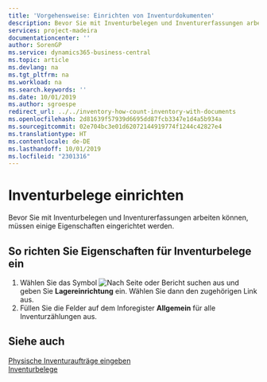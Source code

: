 ```yaml
---
title: 'Vorgehensweise: Einrichten von Inventurdokumenten'
description: Bevor Sie mit Inventurbelegen und Inventurerfassungen arbeiten können, müssen einige Eigenschaften eingerichtet werden.
services: project-madeira
documentationcenter: ''
author: SorenGP
ms.service: dynamics365-business-central
ms.topic: article
ms.devlang: na
ms.tgt_pltfrm: na
ms.workload: na
ms.search.keywords: ''
ms.date: 10/01/2019
ms.author: sgroespe
redirect_url: ../../inventory-how-count-inventory-with-documents
ms.openlocfilehash: 2d81639f57939d6695dd87fcb3347e1d4a5b934a
ms.sourcegitcommit: 02e704bc3e01d62072144919774f1244c42827e4
ms.translationtype: HT
ms.contentlocale: de-DE
ms.lasthandoff: 10/01/2019
ms.locfileid: "2301316"
---
```

# <a name="set-up-physical-inventory-documents"></a>Inventurbelege einrichten
Bevor Sie mit Inventurbelegen und Inventurerfassungen arbeiten können, müssen einige Eigenschaften eingerichtet werden.  

## <a name="to-enter-the-properties-for-physical-inventory-documents"></a>So richten Sie Eigenschaften für Inventurbelege ein  

1.  Wählen Sie das Symbol ![Nach Seite oder Bericht suchen](../../media/ui-search/search_small.png "Nach Seite oder Bericht suchen") aus und geben Sie **Lagereinrichtung** ein. Wählen Sie dann den zugehörigen Link aus.  
2.  Füllen Sie die Felder auf dem Inforegister **Allgemein** für alle Inventurzählungen aus.  

## <a name="see-also"></a>Siehe auch  
 [Physische Inventuraufträge eingeben](how-to-enter-physical-inventory-orders.md)   
 [Inventurbelege](physical-inventory-documents.md)
